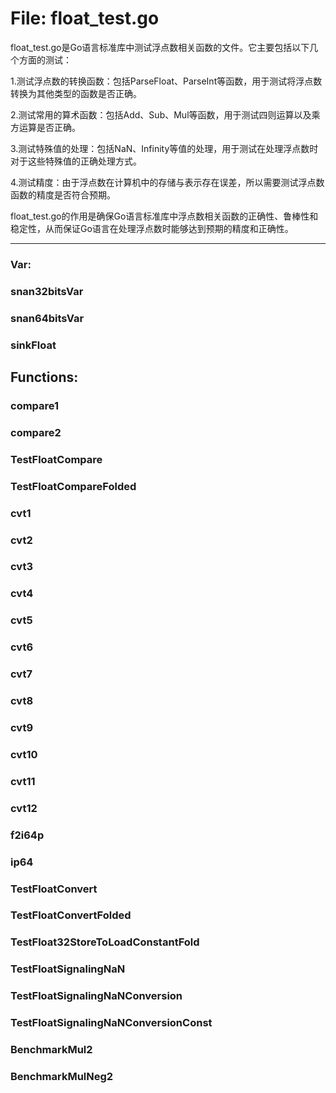 # File: float_test.go

float_test.go是Go语言标准库中测试浮点数相关函数的文件。它主要包括以下几个方面的测试：

1.测试浮点数的转换函数：包括ParseFloat、ParseInt等函数，用于测试将浮点数转换为其他类型的函数是否正确。

2.测试常用的算术函数：包括Add、Sub、Mul等函数，用于测试四则运算以及乘方运算是否正确。

3.测试特殊值的处理：包括NaN、Infinity等值的处理，用于测试在处理浮点数时对于这些特殊值的正确处理方式。

4.测试精度：由于浮点数在计算机中的存储与表示存在误差，所以需要测试浮点数函数的精度是否符合预期。

float_test.go的作用是确保Go语言标准库中浮点数相关函数的正确性、鲁棒性和稳定性，从而保证Go语言在处理浮点数时能够达到预期的精度和正确性。




---

### Var:

### snan32bitsVar





### snan64bitsVar





### sinkFloat





## Functions:

### compare1





### compare2





### TestFloatCompare





### TestFloatCompareFolded





### cvt1





### cvt2





### cvt3





### cvt4





### cvt5





### cvt6





### cvt7





### cvt8





### cvt9





### cvt10





### cvt11





### cvt12





### f2i64p





### ip64





### TestFloatConvert





### TestFloatConvertFolded





### TestFloat32StoreToLoadConstantFold





### TestFloatSignalingNaN





### TestFloatSignalingNaNConversion





### TestFloatSignalingNaNConversionConst





### BenchmarkMul2





### BenchmarkMulNeg2





